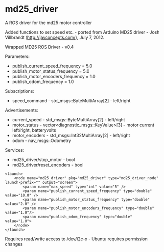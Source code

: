 # md25_driver
A ROS driver for the md25 motor controller

Added functions to set speed etc. - ported from Arduino MD25 driver - Josh Villbrandt (http://javconcepts.com/), July 7, 2012.

Wrapped MD25 ROS Driver - v0.4

Parameters:
* publish_current_speed_frequency = 5.0
* publish_motor_status_frequency = 5.0
* publish_motor_encoders_frequency = 1.0
* publish_odom_frequency = 1.0

Subscriptions:
* speed_command - std_msgs::ByteMultiArray[2] - left/right

Advertisements:
* current_speed - std_msgs::ByteMultiArray[2] - left/right
* motor_status - vector<diagnostic_msgs::KeyValue>[3] - motor current left/right, batteryvolts
* motor_encoders - std_msgs::Int32MultiArray[2] - left/right
* odom - nav_msgs::Odometry

Services:
* md25_driver/stop_motor - bool
* md25_driver/reset_encoders - bool

```
<launch>
    <node name="md25_driver" pkg="md25_driver" type="md25_driver_node" launch-prefix="" output="screen">
        <param name="max_speed" type="int" value="5" />
        <param name="publish_current_speed_frequency" type="double" value="10.0" />
        <param name="publish_motor_status_frequency" type="double" value="2.0" />
        <param name="publish_motor_encoders_frequency" type="double" value="1.0"/>
        <param name="publish_odom_frequency" type="double" value="1.0">
    </node>
</launch>
```

Requires read/write access to /dev/i2c-x - Ubuntu requires permission changes
